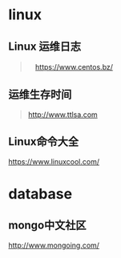 
# linux 
##  Linux 运维日志
>　https://www.centos.bz/

##  运维生存时间
> http://www.ttlsa.com

## Linux命令大全
https://www.linuxcool.com/

# database
## mongo中文社区
http://www.mongoing.com/
